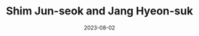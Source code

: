 ---
layout: sports_graphic
title: Shim Jun-seok and Jang Hyeon-suk
description: Made for KBO in English in case the Pirates signed Jang Hyeon-suk
img: assets/sports_graphics/shim_jang.png
tags: [mlb]
date: 2023-08-02
---